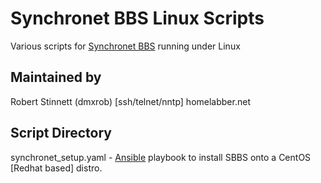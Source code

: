 # Synchronet BBS Linux Scripts #
Various scripts for [Synchronet BBS](https://www.synchronet.net) running under Linux

## Maintained by ##
Robert Stinnett (dmxrob)
[ssh/telnet/nntp] homelabber.net

## Script Directory ##
synchronet_setup.yaml - [Ansible](https://www.ansible.com) playbook to install SBBS onto a CentOS [Redhat based] distro.

